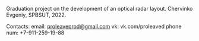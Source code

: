 Graduation project on the development of an optical radar layout. Chervinko Evgeniy, SPBSUT, 2022.

Contacts:
email:      proleaveprod@gmail.com
vk:         vk.com/proleaved
phone num:  +7-911-259-19-88
